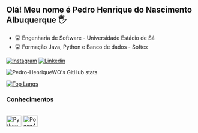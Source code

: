 ## Olá! Meu nome é Pedro Henrique do Nascimento Albuquerque 🖐️

- 💻  Engenharia de Software - Universidade Estácio de Sá  
- 💻  Formação Java, Python e Banco de dados - Softex


[![Instagram](https://img.shields.io/badge/Instagram-E4405F?style=for-the-badge&logo=instagram&logoColor=white)](https://www.instagram.com/pedrxr/)
[![Linkedin](https://img.shields.io/badge/LinkedIn-0077B5?style=for-the-badge&logo=linkedin&logoColor=white)](https://www.linkedin.com/in/pedro-henrique-do-nascimento-albuquerque/)

![Pedro-HenriqueWO's GitHub stats](https://github-readme-stats.vercel.app/api?username=Pedro-HenriqueWO&show_icons=true&theme=onedark)

[![Top Langs](https://github-readme-stats.vercel.app/api/top-langs/?username=Pedro-HenriqueWO&langs_count=8&theme=onedark)](https://github.com/Pedro-HenriqueWO/github-readme-stats)

### Conhecimentos 
<div style="display: inline_block"><br>
  <img align="center" alt="Python" height="30" width="40" src="https://icongr.am/devicon/python-original.svg?size=128&color=currentColor" />
  <img align="center" alt="PowerApps" height="30" width="40" src="[https://img.icons8.com/?size=100&id=jXuZmZPUKCPS&format=png&color=000000](https://img.icons8.com/?size=100&id=OU2ddOKw840K&format=png&color=000000)" />
   </div>
